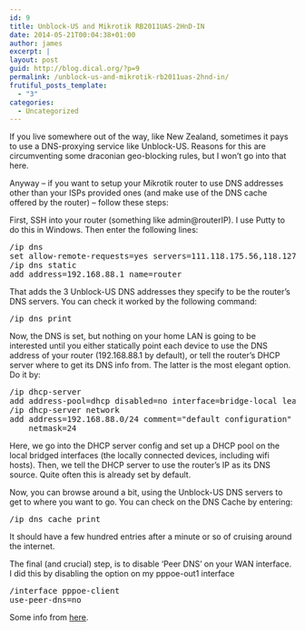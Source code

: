 ```yaml
---
id: 9
title: Unblock-US and Mikrotik RB2011UAS-2HnD-IN
date: 2014-05-21T00:04:38+01:00
author: james
excerpt: |
layout: post
guid: http://blog.dical.org/?p=9
permalink: /unblock-us-and-mikrotik-rb2011uas-2hnd-in/
frutiful_posts_template:
  - "3"
categories:
  - Uncategorized
---
```

If you live somewhere out of the way, like New Zealand, sometimes it pays to use a DNS-proxying service like Unblock-US. Reasons for this are circumventing some draconian geo-blocking rules, but I won&#8217;t go into that here.

Anyway &#8211; if you want to setup your Mikrotik router to use DNS addresses other than your ISPs provided ones (and make use of the DNS cache offered by the router) &#8211; follow these steps:

First, SSH into your router (something like admin@routerIP). I use Putty to do this in Windows. Then enter the following lines:

<pre>/ip dns
set allow-remote-requests=yes servers=111.118.175.56,118.127.33.48,208.122.23.23
/ip dns static
add address=192.168.88.1 name=router
</pre>

That adds the 3 Unblock-US DNS addresses they specify to be the router&#8217;s DNS servers. You can check it worked by the following command:

<pre>/ip dns print
</pre>

Now, the DNS is set, but nothing on your home LAN is going to be interested until you either statically point each device to use the DNS address of your router (192.168.88.1 by default), or tell the router&#8217;s DHCP server where to get its DNS info from. The latter is the most elegant option. Do it by:

<pre>/ip dhcp-server
add address-pool=dhcp disabled=no interface=bridge-local lease-time=10m name=default
/ip dhcp-server network
add address=192.168.88.0/24 comment="default configuration" dns-server=192.168.88.1 gateway=192.168.88.1 \
    netmask=24
</pre>

Here, we go into the DHCP server config and set up a DHCP pool on the local bridged interfaces (the locally connected devices, including wifi hosts). Then, we tell the DHCP server to use the router&#8217;s IP as its DNS source. Quite often this is already set by default. 

Now, you can browse around a bit, using the Unblock-US DNS servers to get to where you want to go. You can check on the DNS Cache by entering:

<pre>/ip dns cache print
</pre>

It should have a few hundred entries after a minute or so of cruising around the internet.

The final (and crucial) step, is to disable &#8216;Peer DNS&#8217; on your WAN interface. I did this by disabling the option on my pppoe-out1 interface

<pre>/interface pppoe-client 
use-peer-dns=no
</pre>

Some info from [here](http://www.mikrotik.com/testdocs/ros/2.9/ip/dnscache.php).